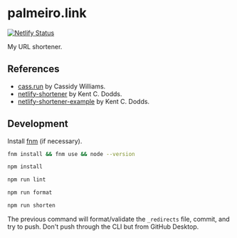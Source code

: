 # palmeiro.link

[![Netlify Status](https://api.netlify.com/api/v1/badges/9b93e168-b2c8-4c65-a6fd-c58643077f19/deploy-status)](https://app.netlify.com/sites/elaborate-gecko-bcdf85/deploys)

My URL shortener.

## References

- [cass.run](https://github.com/cassidoo/cass.run) by Cassidy Williams.
- [netlify-shortener](https://github.com/kentcdodds/netlify-shortener) by Kent C. Dodds.
- [netlify-shortener-example](https://github.com/kentcdodds/netlify-shortener-example) by Kent C. Dodds.

## Development

Install [fnm](https://github.com/Schniz/fnm) (if necessary).

```bash
fnm install && fnm use && node --version
```

```bash
npm install
```

```bash
npm run lint
```

```bash
npm run format
```

```bash
npm run shorten
```

The previous command will format/validate the `_redirects` file, commit, and try to push. Don't push through the CLI but from GitHub Desktop.
